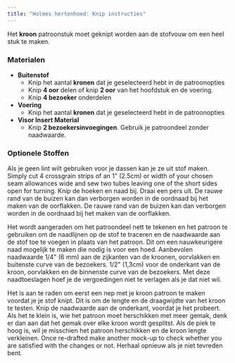 ```yaml
---
title: "Holmes hertenhoed: Knip instructies"
---
```


Het **kroon** patroonstuk moet geknipt worden aan de stofvouw om een heel stuk te maken.

### Materialen

- **Buitenstof**
  - Knip het aantal **kronen** dat je geselecteerd hebt in de patroonopties
  - Knip **4 oor** delen of knip **2 oor** van het hoofdstuk en de voering.
  - Knip **4 bezoeker** onderdelen
- **Voering**
  - Knip het aantal **kronen** dat je geselecteerd hebt in de patroonopties
- **Visor Insert Material**
  - Knip **2 bezoekersinvoegingen**. Gebruik je patroondeel zonder naadwaarde.

### Optionele Stoffen

Als je geen lint wilt gebruiken voor je dassen kan je ze uit stof maken. Simply cut 4 crossgrain strips of an 1" (2.5cm) or width of your chosen seam allowances wide and sew two tubes leaving one of the short sides open for turning. Knip de hoeken en naad bij. Draai een pers uit. De rauwe rand van de buizen kan dan verborgen worden in de oordnaad bij het maken van de oorflakken. De rauwe rand van de buizen kan dan verborgen worden in de oordnaad bij het maken van de oorflakken.

<Note>

Het wordt aangeraden om het patroondeel nett te tekenen en het patroon te gebruiken om de naadlijnen op de stof te traceren en de naadwaarde aan de stof toe te voegen in plaats van het patroon. Dit om een nauwkeurigere naad mogelijk te maken die nodig is voor een hoed. Aanbevolen naadwaarde 1/4" (6 mm) aan de zijkanten van de kroonen, oorvlakken en buitenste curve van de bezoekers. 1/2" (1,3cm) voor de onderkant van de kroon, oorvlakken en de binnenste curve van de bezoekers. Met deze naadtoeslagen hoef je de vergoedingen niet te verlagen als je dat niet wil.

</Note>
<Warning>

Het is aan te raden om eerst een nep met je kroon patroon te maken voordat je je stof knipt. Dit is om de lengte en de draagwijdte van het kroon te testen. Knip de naadwaarde aan de onderkant, voordat je het probeert. Als het te klein is, wie het patroon moet herschikken met meer gemak, denk er dan aan dat het gemak over elke kroon wordt gesplitst. Als de piek te hoog is, wil je misschien het patroon herschikken en de kroon lengte verkleinen. Once re-drafted make another mock-up to check whether you are satisfied with the changes or not. Herhaal opnieuw als je niet tevreden bent.

</Warning>
